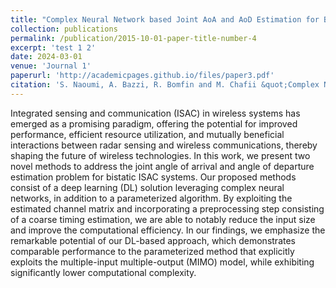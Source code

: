 ```yaml
---
title: "Complex Neural Network based Joint AoA and AoD Estimation for Bistatic ISAC"
collection: publications
permalink: /publication/2015-10-01-paper-title-number-4
excerpt: 'test 1 2'
date: 2024-03-01
venue: 'Journal 1'
paperurl: 'http://academicpages.github.io/files/paper3.pdf'
citation: 'S. Naoumi, A. Bazzi, R. Bomfin and M. Chafii &quot;Complex Neural Network based Joint AoA and AoD Estimation for Bistatic ISAC &quot;, in <i>IEEE Journal of Selected Topics in Signal Processing</i>, March. 2024.'
---
```


Integrated sensing and communication (ISAC) in wireless systems has emerged as a promising paradigm, offering the potential for improved performance, efficient resource utilization, and mutually beneficial interactions between radar sensing and wireless communications, thereby shaping the future of wireless technologies. In this work, we present two novel methods to address the joint angle of arrival and angle of departure estimation problem for bistatic ISAC systems. Our proposed methods consist of a deep learning (DL) solution leveraging complex neural networks, in addition to a parameterized algorithm. By exploiting the estimated channel matrix and incorporating a preprocessing step consisting of a coarse timing estimation, we are able to notably reduce the input size and improve the computational efficiency. In our findings, we emphasize the remarkable potential of our DL-based approach, which demonstrates comparable performance to the parameterized method that explicitly exploits the multiple-input multiple-output (MIMO) model, while exhibiting significantly lower computational complexity.
